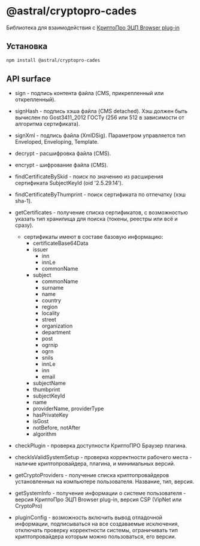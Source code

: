 # @astral/cryptopro-cades

Библиотека для взаимодействия с [КриптоПро ЭЦП Browser plug-in](https://www.cryptopro.ru/products/cades/plugin)

## Установка

```bash
npm install @astral/cryptopro-cades
```

## API surface

- sign - подпись контента файла (CMS, прикрепленный или открепленный).
- signHash - подпись хэша файла (CMS detached). Хэш должен быть вычислен по Gost3411_2012 ГОСТу (256 или 512 в зависимости от алгоритма сертификата).
- signXml - подпись файла (XmlDSig). Параметром управляется тип Enveloped, Enveloping, Template.
- decrypt - расшифровка файла (CMS).
- encrypt - шифрование файла (CMS).
- findCertificateBySkid - поиск по значению из расширения сертификата SubjectKeyId (oid '2.5.29.14').
- findCertificateByThumprint - поиск сертификата по отпечатку (хэш sha-1).
- getCertificates - получение списка сертификатов, с возможностью указать тип хранилища для поиска (токены, реестры или всё и сразу).

  - сертификаты имеют в составе базовую информацию:
    - certificateBase64Data
    - issuer
      - inn
      - innLe
      - commonName
    - subject
      - commonName
      - surname
      - name
      - country
      - region
      - locality
      - street
      - organization
      - department
      - post
      - ogrnip
      - ogrn
      - snils
      - innLe
      - inn
      - email
    - subjectName
    - thumbprint
    - subjectKeyId
    - name
    - providerName, providerType
    - hasPrivateKey
    - isGost
    - notBefore, notAfter
    - algorithm

- checkPlugin - проверка доступности КриптоПРО Браузер плагина.
- checkIsValidSystemSetup - проверка корректности рабочего места - наличие криптопровайдера, плагина, и минимальных версий.
- getCryptoProviders - получение списка криптопровайдеров установленных на компьютере пользователя. Название, тип, версия.
- getSystemInfo - получение информации о системе пользователя - версия КриптоПро ЭЦП Browser plug-in, версия CSP (VipNet или CryptoPro)
- pluginConfig - возможность включить вывод отладочной информации, подписываться на все создаваемые исключения, отключать проверку корректности системы, ограничивать тип криптопровайдера которым можно пользоваться, его версии.
